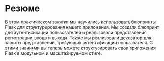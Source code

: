 # Резюме

В этом практическом занятии мы научились использовать блюпринты Flask для структурирования нашего приложения. Мы создали блюпринт для аутентификации пользователей и реализовали представления регистрации, входа и выхода. Также мы реализовали декоратор для защиты представлений, требующих аутентификации пользователя. С этими знаниями вы теперь можете структурировать свои приложения Flask в модульном и масштабируемом стиле.
